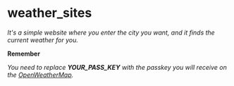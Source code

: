 # weather_sites

*It's a simple website where you enter the city you want, and it finds the current weather for you.*

**Remember**

*You need to replace **YOUR_PASS_KEY** with the passkey you will receive on the [OpenWeatherMap](https://openweathermap.org).*
